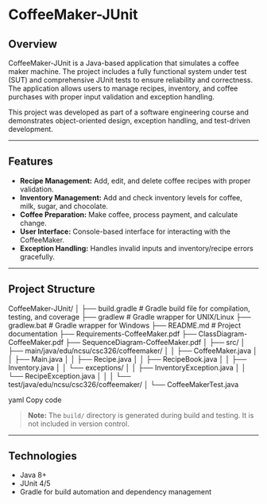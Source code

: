 # CoffeeMaker-JUnit

## Overview
CoffeeMaker-JUnit is a Java-based application that simulates a coffee maker machine. The project includes a fully functional system under test (SUT) and comprehensive JUnit tests to ensure reliability and correctness. The application allows users to manage recipes, inventory, and coffee purchases with proper input validation and exception handling.

This project was developed as part of a software engineering course and demonstrates object-oriented design, exception handling, and test-driven development.

---

## Features
- **Recipe Management:** Add, edit, and delete coffee recipes with proper validation.
- **Inventory Management:** Add and check inventory levels for coffee, milk, sugar, and chocolate.
- **Coffee Preparation:** Make coffee, process payment, and calculate change.
- **User Interface:** Console-based interface for interacting with the CoffeeMaker.
- **Exception Handling:** Handles invalid inputs and inventory/recipe errors gracefully.

---

## Project Structure
CoffeeMaker-JUnit/
│
├── build.gradle # Gradle build file for compilation, testing, and coverage
├── gradlew # Gradle wrapper for UNIX/Linux
├── gradlew.bat # Gradle wrapper for Windows
├── README.md # Project documentation
├── Requirements-CoffeeMaker.pdf
├── ClassDiagram-CoffeeMaker.pdf
├── SequenceDiagram-CoffeeMaker.pdf
│
├── src/
│ ├── main/java/edu/ncsu/csc326/coffeemaker/
│ │ ├── CoffeeMaker.java
│ │ ├── Main.java
│ │ ├── Recipe.java
│ │ ├── RecipeBook.java
│ │ ├── Inventory.java
│ │ └── exceptions/
│ │ ├── InventoryException.java
│ │ └── RecipeException.java
│ │
│ └── test/java/edu/ncsu/csc326/coffeemaker/
│ └── CoffeeMakerTest.java

yaml
Copy code

> **Note:** The `build/` directory is generated during build and testing. It is not included in version control.

---

## Technologies
- Java 8+
- JUnit 4/5
- Gradle for build automation and dependency management
